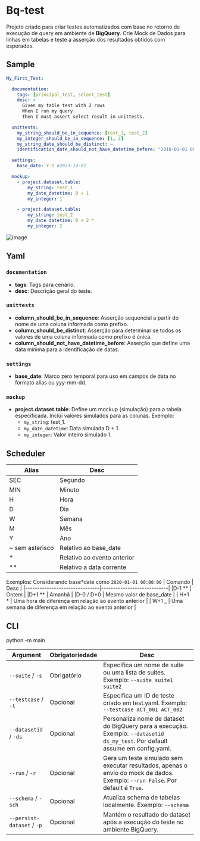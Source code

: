# Bq-test

Projeto criado para criar testes automatizados com base no retorno de execução de query em ambiente de **BigQuery**. Crie Mock de Dados para linhas em tabelas e teste a asserção dos resultados obtidos com esperados.

## Sample

```yaml
My_First_Test:

  documentation:
    tags: [principal_test, select_test]
    desc: >
      Given my table test with 2 rows
      When I run my query
      Then I must assert select result in unittests.

  unittests:
    my_string_should_be_in_sequence: [test_1, test_2]
    my_integer_should_be_in_sequence: [1, 2]
    my_string_date_should_be_distinct: ~
    identification_date_should_not_have_datetime_before: "2018-01-01 00:00:00"

  settings:
    base_date: Y-1 #2023-14-01

  mockup:
    - project.dataset.table:
        my_string: test_1
        my_date_datetime: D + 1
        my_integer: 1

    - project.dataset.table:
        my_string: test_2
        my_date_datetime: D + 2 *
        my_integer: 2
```

![image](https://github.com/EduardPontez/bq-test/assets/35925620/4971c64c-6863-4798-925f-47f1f8900af6)

## Yaml

### `documentation`

- **tags**: Tags para cenário.
- **desc**: Descrição geral do teste.

### `unittests`

- **column_should_be_in_sequence**: Asserção sequencial a partir do nome de uma coluna informada como prefixo.
- **column_should_be_distinct**: Asserção para determinar se todos os valores de uma coluna informada como prefixo é única.
- **column_should_not_have_datetime_before**: Asserção que define uma data mínima para a identificação de datas.

### `settings`

- **base_date**: Marco zero temporal para uso em campos de data no formato alias ou yyy-mm-dd.

### `mockup`

- **project.dataset.table**: Define um mockup (simulação) para a tabela especificada. Inclui valores simulados para as colunas. Exemplo:
  - `my_string`: test_1.
  - `my_date_datetime`: Data simulada D + 1.
  - `my_integer`: Valor inteiro simulado 1.

## Scheduler

| Alias           | Desc                        |
| --------------- | --------------------------- |
| SEC             | Segundo                     |
| MIN             | Minuto                      |
| H               | Hora                        |
| D               | Dia                         |
| W               | Semana                      |
| M               | Mês                         |
| Y               | Ano                         |
| ~ sem asterisco | Relativo ao base_date       |
| \*              | Relativo ao evento anterior |
| \*\*            | Relativo a data corrente    |

Exemplos:
Considerando base*date como `2020-01-01 00:00:00`
| Comando | Desc |
|-------------------------------|----------------------------|
|D-1 ** | Ontem |
|D+1 ** | Amanhã |
|D-0 / D+0 | Mesmo valor de base_date |
| H+1 * | Uma hora de diferença em relação ao evento anterior |
| W+1 \_ | Uma semana de diferença em relação ao evento anterior |

## CLI

python -m main

| Argument                   | Obrigatoriedade | Desc                                                                                                                           |
| -------------------------- | --------------- | ------------------------------------------------------------------------------------------------------------------------------ |
| `--suite` / `-s`           | Obrigatório     | Especifica um nome de suite ou uma lista de suites. Exemplo: `--suite suite1 suite2`                                           |
| `--testcase` / `-t`        | Opcional        | Especifica um ID de teste criado em test.yaml. Exemplo: `--testcase ACT_001 ACT_002`                                           |
| `--datasetid` / `-ds`      | Opcional        | Personaliza nome de dataset do BigQuery para a execução. Exemplo: `--datasetid ds_my_test`. Por default assume em config.yaml. |
| `--run` / `-r`             | Opcional        | Gera um teste simulado sem executar resultados, apenas o envio do mock de dados. Exemplo: `--run False`. Por default é `True`. |
| `--schema` / `-sch`        | Opcional        | Atualiza schema de tabelas localmente. Exemplo: `--schema`                                                                     |
| `--persist-dataset` / `-p` | Opcional        | Mantém o resultado do dataset após a execução do teste no ambiente BigQuery.                                                   |
